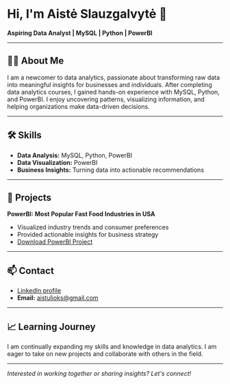 # Hi, I'm Aistė Slauzgalvytė 👋

**Aspiring Data Analyst | MySQL | Python | PowerBI**

---

## 👩‍💻 About Me

I am a newcomer to data analytics, passionate about transforming raw data into meaningful insights for businesses and individuals. After completing data analytics courses, I gained hands-on experience with MySQL, Python, and PowerBI. I enjoy uncovering patterns, visualizing information, and helping organizations make data-driven decisions.

---

## 🛠️ Skills

- **Data Analysis:** MySQL, Python, PowerBI
- **Data Visualization:** PowerBI
- **Business Insights:** Turning data into actionable recommendations

---

## 🚀 Projects

**PowerBI: Most Popular Fast Food Industries in USA**
- Visualized industry trends and consumer preferences
- Provided actionable insights for business strategy
- [Download PowerBI Project](./FastFoodIndustriesUSA.pbix)

---

## 📫 Contact

- [LinkedIn profile](https://www.linkedin.com/in/aiste-slauzgalvyte-b59082251)
- **Email:** aistulioks@gmail.com

---

## 📈 Learning Journey

I am continually expanding my skills and knowledge in data analytics. I am eager to take on new projects and collaborate with others in the field.

---

_Interested in working together or sharing insights? Let's connect!_
